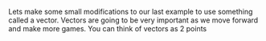 Lets make some small modifications to our last example to use something called a vector. Vectors are going to be very important as we move forward and make more games. You can think of vectors as 2 points
